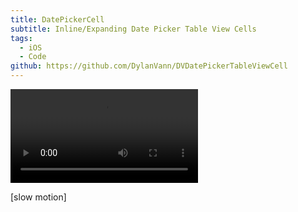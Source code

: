 ```yaml
---
title: DatePickerCell
subtitle: Inline/Expanding Date Picker Table View Cells
tags:
  - iOS
  - Code
github: https://github.com/DylanVann/DVDatePickerTableViewCell
---
```


![DatePickerCell](date_picker_cell.mp4)

<image-caption>[slow motion]</image-caption>
